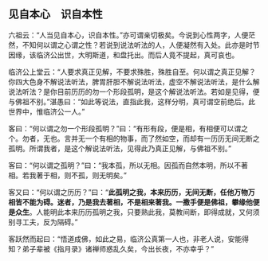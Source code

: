 ##  见自本心　识自本性

六祖云：“人当见自本心，识自本性。”亦可谓亲切极矣。今说到心性两字，人便茫然，不知何以谓之心谓之性？若说到说法听法的人，人便凝然有入处。此亦是时节因缘，该临济公出世，大明斯道，和盘托出。而后人竟不提起，真可哀也。

临济公上堂云：“人要求真正见解，不要求殊胜，殊胜自至。何以谓之真正见解？你四大色身不解说法听法，脾胃肝胆不解说法听法，虚空不解说法听法，是什么解说法听法？是你目前历历的勿一个形段孤明，是这个解说法听法。若如是见得，便与佛祖不别。”湛愚曰：“如此等说法，直指此我，这样分明，真可谓空前绝后。此世界中，惟临济公一人。”

客曰：“何以谓之勿一个形段孤明？”曰：“有形有段，便是相，有相便可以谓之个。勿者，无也。言并无一个有相的物事，而了然如空，而却有一历历无间无断之孤明。所谓我者，是这个解说法听法，见得此乃真正见解，与佛祖不别。”

客曰：“何以谓之孤明？”曰：“我本孤，所以无相。因孤而自然本明，所以不著相。若我著于相，则不孤，则无明矣。”

客又曰：“何以谓之历历？”曰：“**此孤明之我，本来历历，无间无断，任他万物万相皆不能为碍。迷者，乃是我去著相，不是相来著我。一撒手便是佛祖，攀缘他便是众生**。人能明此本来历历孤明之我，只要熟此我，莫教间断，即得成就，又何须别寻工夫，反为隔碍。”

客跃然而起曰：“悟道成佛，如此之易，临济公真第一人也，非老人说，安能得知？弟子辈被《指月录》诸禅师惑乱久矣，今出长夜，不亦幸乎？”

